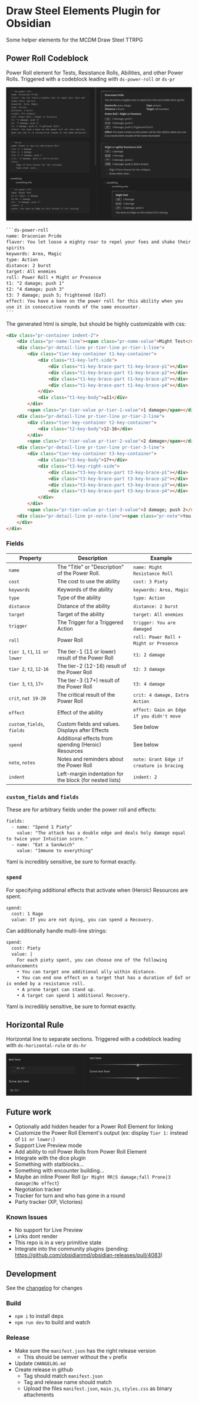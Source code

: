 # Draw Steel Elements Plugin for Obsidian

Some helper elements for the MCDM Draw Steel TTRPG

## Power Roll Codeblock

Power Roll element for Tests, Resistance Rolls, Abilities, and other Power Rolls. Triggered with a codeblock leading 
with `ds-power-roll` or `ds-pr`

![powerroll.png](powerroll.png)

	```ds-power-roll
	name: Draconian Pride
	flavor: You let loose a mighty roar to repel your foes and shake their spirits
	keywords: Area, Magic
	type: Action
	distance: 2 burst
	target: All enemies
	roll: Power Roll + Might or Presence
	t1: "2 damage; push 1"
	t2: "4 damage; push 3"
	t3: 7 damage; push 5; frightened (EoT)
	effect: You have a bane on the power roll for this ability when you use it in consecutive rounds of the same encounter.
	```

The generated html is simple, but should be highly customizable with css:

```html
<div class="pr-container indent-2">
    <div class="pr-name-line"><span class="pr-name-value">Might Test</span></div>
    <div class="pr-detail-line pr-tier-line pr-tier-1-line">
        <div class="tier-key-container t1-key-container">
            <div class="t1-key-left-side">
                <div class="t1-key-brace-part t1-key-brace-p1"></div>
                <div class="t1-key-brace-part t1-key-brace-p2"></div>
                <div class="t1-key-brace-part t1-key-brace-p3"></div>
                <div class="t1-key-brace-part t1-key-brace-p4"></div>
            </div>
            <div class="t1-key-body">≤11</div>
        </div>
        <span class="pr-tier-value pr-tier-1-value">1 damage</span></div>
    <div class="pr-detail-line pr-tier-line pr-tier-2-line">
        <div class="tier-key-container t2-key-container">
            <div class="t2-key-body">12-16</div>
        </div>
        <span class="pr-tier-value pr-tier-2-value">2 damage</span></div>
    <div class="pr-detail-line pr-tier-line pr-tier-3-line">
        <div class="tier-key-container t3-key-container">
            <div class="t3-key-body">17+</div>
            <div class="t3-key-right-side">
                <div class="t3-key-brace-part t3-key-brace-p1"></div>
                <div class="t3-key-brace-part t3-key-brace-p2"></div>
                <div class="t3-key-brace-part t3-key-brace-p3"></div>
                <div class="t3-key-brace-part t3-key-brace-p4"></div>
            </div>
        </div>
        <span class="pr-tier-value pr-tier-3-value">3 damage; push 2</span></div>
    <div class="pr-detail-line pr-note-line"><span class="pr-note">You have an Edge on this attack if its raining</span>
    </div>
</div>
```

### Fields

| Property                      | Description                                              | Example                                   |
| ----------------------------- | -------------------------------------------------------- | ----------------------------------------- |
| `name`                        | The "Title" or "Description" of the Power Roll.          | `name: Might Resistance Roll`             |
| `cost`                        | The cost to use the ability                              | `cost: 3 Piety`                           |
| `keywords`                    | Keywords of the ability                                  | `keywords: Area, Magic`                   |
| `type`                        | Type of the ability                                      | `type: Action`                            |
| `distance`                    | Distance of the ability                                  | `distance: 2 burst`                       |
| `target`                      | Target of the ability                                    | `target: All enemies`                     |
| `trigger`                     | The Trigger for a Triggered Action                       | `trigger: You are damaged`                |
| `roll`                        | Power Roll                                               | `roll: Power Roll + Might or Presence`    |
| `tier 1`, `t1`, `11 or lower` | The tier-1 (11 or lower) result of the Power Roll        | `t1: 2 damage`                            |
| `tier 2`, `t2`, `12-16`       | The tier-2 (12-16) result of the Power Roll              | `t2: 3 damage`                            |
| `tier 3`, `t3`, `17+`         | The tier-3 (17+) result of the Power Roll                | `t3: 4 damage`                            |
| `crit`, `nat 19-20`           | The critical result of the Power Roll                    | `crit: 4 damage, Extra Action`            |
| `effect`                      | Effect of the ability                                    | `effect: Gain an Edge if you didn't move` |
| `custom_fields`, `fields`     | Custom fields and values. Displays after Effects         | See below                                 |
| `spend`                       | Additional effects from spending (Heroic) Resources      | See below                                 |
| `note`, `notes`               | Notes and reminders about the Power Roll                 | `note: Grant Edge if creature is bracing` |
| `indent`                      | Left-margin indentation for the block (for nested lists) | `indent: 2`                               |

### `custom_fields` and `fields`

These are for arbitrary fields under the power roll and effects:

```
fields:
  - name: "Spend 1 Piety"
    value: "The attack has a double edge and deals holy damage equal to twice your Intuition score."
  - name: "Eat a Sandwich"
    value: "Immune to everything"
```

Yaml is incredibly sensitive, be sure to format exactly.

### `spend`

For specifying additional effects that activate when (Heroic) Resources are spent.

```
spend:
  cost: 1 Rage
  value: If you are not dying, you can spend a Recovery.
```

Can additionally handle multi-line strings:

```
spend:
  cost: Piety
  value: |
    For each piety spent, you can choose one of the following enhancements
	• You can target one additional ally within distance. 
    • You can end one effect on a target that has a duration of EoT or is ended by a resistance roll.
    • A prone target can stand up.
    • A target can spend 1 additional Recovery.
```

Yaml is incredibly sensitive, be sure to format exactly.

## Horizontal Rule 

Horizontal line to separate sections. Triggered with a codeblock leading with `ds-horizontal-rule` or `ds-hr`

![horizontalRule.png](horizontalRule.png)


## Future work

- Optionally add hidden header for a Power Roll Element for linking 
- Customize the Power Roll Element's output (ex: display `Tier 1:` instead of `11 or lower:`)
- Support Live Preview mode
- Add ability to roll Power Rolls from Power Roll Element
- Integrate with the dice plugin
- Something with statblocks...
- Something with encounter building...
- Maybe an inline Power Roll (`pr Might RR|5 damage;fall Prone|3 damage|No effect`)
- Negotiation tracker
- Tracker for turn and who has gone in a round
- Party tracker (XP, Victories)

### Known Issues

- No support for Live Preview
- Links dont render
- This repo is in a very primitive state
- Integrate into the community plugins (pending: https://github.com/obsidianmd/obsidian-releases/pull/4083)

## Development

See the [changelog](CHANGELOG.md) for changes 

### Build

- `npm i` to install deps
- `npm run dev` to build and watch

### Release

- Make sure the `manifest.json` has the right release version
  - This should be semver without the `v` prefix
- Update `CHANGELOG.md`
- Create release in github
  - Tag should match `manifest.json`
  - Tag and release name should match
  - Upload the files `manifest.json`, `main.js`, `styles.css` as binary attachments

